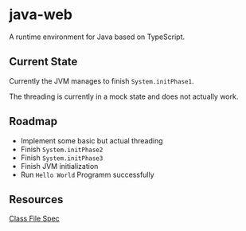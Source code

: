 # java-web

A runtime environment for Java based on TypeScript.

## Current State

Currently the JVM manages to finish `System.initPhase1`.

The threading is currently in a mock state and does not actually work.

## Roadmap

- Implement some basic but actual threading
- Finish `System.initPhase2`
- Finish `System.initPhase3`
- Finish JVM initialization
- Run `Hello World` Programm successfully

## Resources

[Class File Spec](https://docs.oracle.com/javase/specs/jvms/se19/html/jvms-2.html#jvms-2.1)
